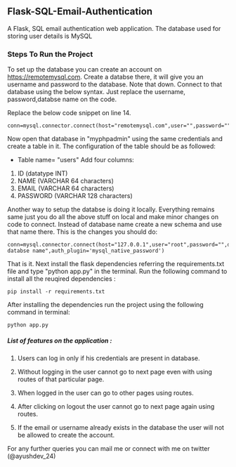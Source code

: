 ## Flask-SQL-Email-Authentication
A Flask, SQL email authentication web application. The database used for storing user details is MySQL

### Steps To Run the Project

To set up the database you can create an account on https://remotemysql.com. Create a databse there, it will give you an username and password to the database. Note that down. 
Connect to that database using the below syntax. Just replace the username, password,databse name on the code.

Replace the below code snippet on line 14.
```
conn=mysql.connector.connect(host="remotemysql.com",user="",password="",database="")
```

Now open that database in "myphpadmin" using the same credentials and create a table in it. 
The configuration of the table should be as followed:
* Table name= "users"
Add four columns: 
1. ID (datatype INT)
2. NAME (VARCHAR 64 characters)
3. EMAIL (VARCHAR 64 characters)
4. PASSWORD (VARCHAR 128 characters)

Another way to setup the databse is doing it locally. Everything remains same just you do all the above stuff on local and make minor changes on code to connect. Instead of database name create a new schema and use that name there.
This is the changes you should do: 
```
conn=mysql.connector.connect(host="127.0.0.1",user="root",password="",database="your databse name",auth_plugin='mysql_native_password')
```

That is it. Next install the flask dependencies referring the requirements.txt file and type "python app.py" in the terminal. 
Run the following command to install all the reuqired dependencies : 
```
pip install -r requirements.txt
```
After installing the dependencies run the project using the following command in terminal: 
```
python app.py
```

##### List of features on the application : 
1. Users can log in only if his credentials are present in database.

2. Without logging in the user cannot go to next page even with using routes of that particular page.

3. When logged in the user can go to other pages using routes.

4. After clicking on logout the user cannot go to next page again using routes.

5. If the email or username already exists in the database the user will not be allowed to create the account.

For any further queries you can mail me or connect with me on twitter (@ayushdev_24)
